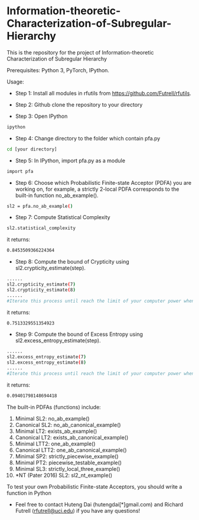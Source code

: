 # Information-theoretic-Characterization-of-Subregular-Hierarchy
This is the repository for the project of Information-theoretic Characterization of Subregular Hierarchy

Prerequisites: Python 3, PyTorch, IPython. 



Usage:
- Step 1: Install all modules in rfutils from https://github.com/Futrell/rfutils. 

- Step 2: Github clone the repository to your directory 
- Step 3: Open IPython
```bash
ipython
```
- Step 4: Change directory to the folder which contain pfa.py
```bash
cd [your directory] 
```

- Step 5: In IPython, import pfa.py as a module
```bash
import pfa
```
- Step 6: Choose which Probabilistic Finite-state Acceptor (PDFA) you are working on, for example, a strictly 2-local PDFA corresponds to the built-in function no_ab_example(). 
```bash
sl2 = pfa.no_ab_example()
```
- Step 7: Compute Statistical Complexity
```bash
sl2.statistical_complexity
```
it returns:
```bash
0.8453509366224364
```
- Step 8: Compute the bound of Crypticity using sl2.crypticity_estimate(step). 
```bash
......
sl2.crypticity_estimate(7)
sl2.crypticity_estimate(8)
......
#Iterate this process until reach the limit of your computer power when your IPython drops
```
it returns:
```bash
0.7513329551354923
```
- Step 9: Compute the bound of Excess Entropy using sl2.excess_entropy_estimate(step). 
```bash
......
sl2.excess_entropy_estimate(7)
sl2.excess_entropy_estimate(8)
......
#Iterate this process until reach the limit of your computer power when your IPython drops
```
it returns:
```bash
0.09401798148694418
```

The built-in PDFAs (functions) include:
1. Minimal SL2: no_ab_example()
2. Canonical SL2: no_ab_canonical_example()
3. Minimal LT2: exists_ab_example()
4. Canonical LT2: exists_ab_canonical_example()
5. Minimal LTT2: one_ab_example()
6. Canonical LTT2: one_ab_canonical_example()
7. Minimal SP2: strictly_piecewise_example()
8. Minimal PT2: piecewise_testable_example()
9. Minimal SL3: strictly_local_three_example()
10. *NT (Pater 2016) SL2: sl2_nt_example()

To test your own Probabilistic Finite-state Acceptors, you should write a function in Python


* Feel free to contact Huteng Dai (hutengdai[*]gmail.com) and Richard Futrell (rfutrell@uci.edu) if you have any questions!
